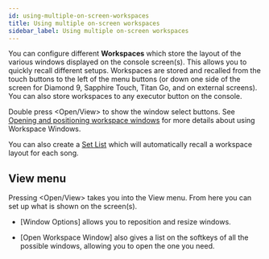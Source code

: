 ```yaml
---
id: using-multiple-on-screen-workspaces 
title: Using multiple on-screen workspaces
sidebar_label: Using multiple on-screen workspaces
---
```


You can configure different **Workspaces** which store the layout of
the various windows displayed on the console screen(s). This allows you to quickly recall
different setups. Workspaces are stored and recalled from the touch
buttons to the left of the menu buttons (or down one side of the screen
for Diamond 9, Sapphire Touch, Titan Go, and on external screens). You can also store workspaces
to any executor button on the console.

Double press \<Open/View\> to show the window select buttons. See
[Opening and positioning workspace windows](../titan-basics/workspace-windows.md#opening-and-positioning-workspace-windows)
for more details about using Workspace Windows.

You can also create a [Set List](../running-the-show/set-list-window.md) which will automatically recall a
workspace layout for each song.

View menu
---------

Pressing \<Open/View\> takes you into the View menu. From here you can
set up what is shown on the screen(s).

-   \[Window Options\] allows you to reposition and resize windows.

-   \[Open Workspace Window\] also gives a list on the softkeys of all the
    possible windows, allowing you to open the one you need.
	


